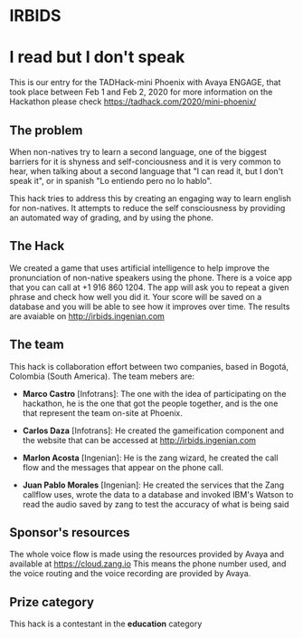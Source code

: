 # IRBIDS
# I read but I don't speak

This is our entry for the TADHack-mini Phoenix with Avaya ENGAGE, that took place between Feb 1 and Feb 2, 2020 for more information on the Hackathon please check https://tadhack.com/2020/mini-phoenix/

## The problem

When non-natives try to learn a second language, one of the biggest barriers for it is shyness and self-conciousness and it is very common 
to hear, when talking about a second language that "I can read it, but I don't speak it", or in spanish "Lo entiendo pero no lo hablo".

This hack tries to address this by creating an engaging way to learn english for non-natives. It attempts to reduce the self consciousness by providing an automated way of grading, and by using the phone. 

## The Hack

We created a game that uses artificial intelligence to help improve the pronunciation of non-native speakers using the phone. 
There is a voice app that you can call at +1 916 860 1204. The app will ask you to repeat a given phrase and check how well you did it. Your score will be saved on a database and you will be able to see how it improves over time. The results are avaiable on http://irbids.ingenian.com

## The team

This hack is collaboration effort between two companies, based in Bogotá, Colombia (South America). 
The team mebers are: 

 * **Marco Castro** [Infotrans]: The one with the idea of participating on the hackathon, he is the one that got the people together, and is the one that represent the team on-site at Phoenix.
 
 * **Carlos Daza** [Infotrans]: He created the gameification component and the website that can be accessed at http://irbids.ingenian.com

 * **Marlon Acosta** [Ingenian]: He is the zang wizard, he created the call flow and the messages that appear on the phone call. 

 * **Juan Pablo Morales** [Ingenian]: He created the services that the Zang callflow uses, wrote the data to a database and invoked IBM's Watson to read the audio saved by zang to test the accuracy of what is being said

## Sponsor's resources

The whole voice flow is made using the resources provided by Avaya and available at https://cloud.zang.io This means the phone number used, and the voice routing and the voice recording are provided by Avaya.

## Prize category

This hack is a contestant in the **education** category

